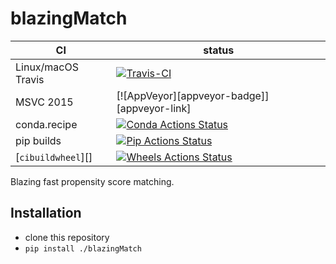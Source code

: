 blazingMatch
==============

|      CI              | status |
|----------------------|--------|
| Linux/macOS Travis   | [![Travis-CI][travis-badge]][travis-link] |
| MSVC 2015            | [![AppVeyor][appveyor-badge]][appveyor-link] |
| conda.recipe         | [![Conda Actions Status][actions-conda-badge]][actions-conda-link] |
| pip builds           | [![Pip Actions Status][actions-pip-badge]][actions-pip-link] |
| [`cibuildwheel`][]   | [![Wheels Actions Status][actions-wheels-badge]][actions-wheels-link] |

[actions-badge]:           https://github.com/platypus1989/pyBlazingMatch/workflows/Tests/badge.svg
[actions-conda-link]:      https://github.com/platypus1989/pyBlazingMatch/actions?query=workflow%3A%22Conda
[actions-conda-badge]:     https://github.com/platypus1989/pyBlazingMatch/workflows/Conda/badge.svg
[actions-pip-link]:        https://github.com/platypus1989/pyBlazingMatch/actions?query=workflow%3A%22Pip
[actions-pip-badge]:       https://github.com/platypus1989/pyBlazingMatch/workflows/Pip/badge.svg
[actions-wheels-link]:     https://github.com/platypus1989/pyBlazingMatch/actions?query=workflow%3AWheels
[actions-wheels-badge]:    https://github.com/platypus1989/pyBlazingMatch/workflows/Wheels/badge.svg
[travis-link]:             https://travis-ci.org/platypus1989/pyBlazingMatch
[travis-badge]:            https://travis-ci.org/platypus1989/pyBlazingMatch.svg?branch=master&status=passed

Blazing fast propensity score matching.

Installation
------------

 - clone this repository
 - `pip install ./blazingMatch`
